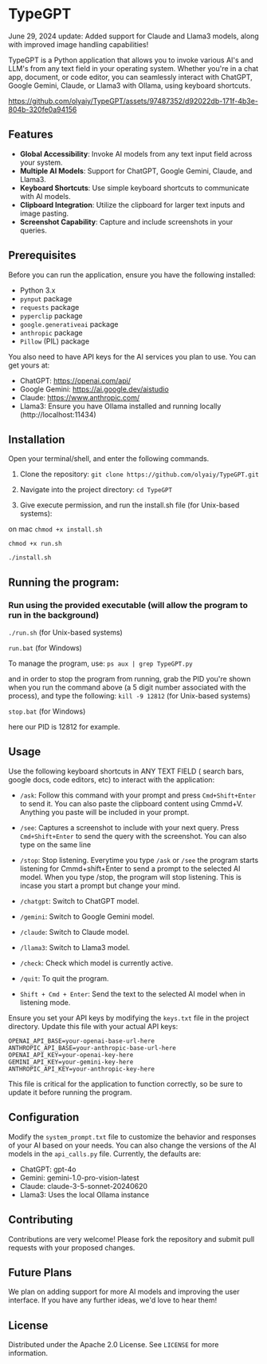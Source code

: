 # TypeGPT

June 29, 2024 update: Added support for Claude and Llama3 models, along with improved image handling capabilities!

TypeGPT is a Python application that allows you to invoke various AI's and LLM's from any text field in your operating system. Whether you're in a chat app, document, or code editor, you can seamlessly interact with ChatGPT, Google Gemini, Claude, or Llama3 with Ollama, using keyboard shortcuts.


https://github.com/olyaiy/TypeGPT/assets/97487352/d92022db-171f-4b3e-804b-320fe0a94156




## Features

- **Global Accessibility**: Invoke AI models from any text input field across your system.
- **Multiple AI Models**: Support for ChatGPT, Google Gemini, Claude, and Llama3.
- **Keyboard Shortcuts**: Use simple keyboard shortcuts to communicate with AI models.
- **Clipboard Integration**: Utilize the clipboard for larger text inputs and image pasting.
- **Screenshot Capability**: Capture and include screenshots in your queries.

## Prerequisites

Before you can run the application, ensure you have the following installed:
- Python 3.x
- `pynput` package
- `requests` package
- `pyperclip` package
- `google.generativeai` package
- `anthropic` package
- `Pillow` (PIL) package

You also need to have API keys for the AI services you plan to use. You can get yours at:
- ChatGPT: https://openai.com/api/
- Google Gemini: https://ai.google.dev/aistudio
- Claude: https://www.anthropic.com/
- Llama3: Ensure you have Ollama installed and running locally (http://localhost:11434)

## Installation
Open your terminal/shell, and enter the following commands.


1. Clone the repository:
``` git clone https://github.com/olyaiy/TypeGPT.git ```

3. Navigate into the project directory:
```cd TypeGPT```

4. Give execute permission, and run the install.sh file (for Unix-based systems):

on mac
```chmod +x install.sh```


```chmod +x run.sh```


```./install.sh``` 


## Running the program:
### Run using the provided executable (will allow the program to run in the background) ###


```./run.sh``` (for Unix-based systems)

```run.bat``` (for Windows)

To manage the program, use:
```ps aux | grep TypeGPT.py```

and in order to stop the program from running, grab the PID you're shown when you run the command above (a 5 digit number associated with the process), and type the following:
```kill -9 12812``` (for Unix-based systems)

```stop.bat``` (for Windows)

here our PID is 12812 for example.


## Usage ##
Use the following keyboard shortcuts in ANY TEXT FIELD ( search bars, google docs, code editors, etc) to interact with the application:

- `/ask`: Follow this command with your prompt and press ```Cmd+Shift+Enter``` to send it. You can also paste the clipboard content using Cmmd+V. Anything you paste will be included in your prompt.

- `/see`: Captures a screenshot to include with your next query. Press `Cmd+Shift+Enter` to send the query with the screenshot. You can also type on the same line 

- `/stop`: Stop listening. Everytime you type `/ask` or `/see` the program starts listening for Cmmd+shift+Enter to send a prompt to the selected AI model. When you type /stop, the program will stop listening. This is incase you start a prompt but change your mind.

- `/chatgpt`: Switch to ChatGPT model.
- `/gemini`: Switch to Google Gemini model.
- `/claude`: Switch to Claude model.
- `/llama3`: Switch to Llama3 model.
- `/check`: Check which model is currently active.
- `/quit`: To quit the program. 

- `Shift + Cmd + Enter`: Send the text to the selected AI model when in listening mode.

Ensure you set your API keys by modifying the `keys.txt` file in the project directory. Update this file with your actual API keys:

```
OPENAI_API_BASE=your-openai-base-url-here
ANTHROPIC_API_BASE=your-anthropic-base-url-here
OPENAI_API_KEY=your-openai-key-here
GEMINI_API_KEY=your-gemini-key-here
ANTHROPIC_API_KEY=your-anthropic-key-here
```

This file is critical for the application to function correctly, so be sure to update it before running the program.

## Configuration

Modify the `system_prompt.txt` file to customize the behavior and responses of your AI based on your needs. 
You can also change the versions of the AI models in the `api_calls.py` file. Currently, the defaults are:
- ChatGPT: gpt-4o
- Gemini: gemini-1.0-pro-vision-latest
- Claude: claude-3-5-sonnet-20240620
- Llama3: Uses the local Ollama instance

## Contributing

Contributions are very welcome! Please fork the repository and submit pull requests with your proposed changes.

## Future Plans
We plan on adding support for more AI models and improving the user interface. If you have any further ideas, we'd love to hear them!

## License

Distributed under the Apache 2.0 License. See `LICENSE` for more information.
